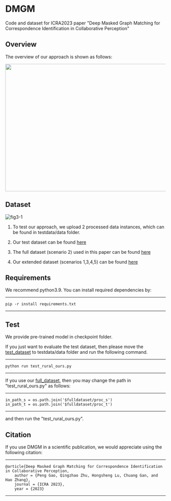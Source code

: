 # DMGM
Code and dataset for ICRA2023 paper "Deep Masked Graph Matching for Correspondence Identification in Collaborative Perception"

## Overview

The overview of our approach is shown as follows:

<p align="center">
<img src="https://user-images.githubusercontent.com/58457277/224859225-d0ed29f8-263b-4ca6-afb4-b55791c3e450.png" width="550" height="400"/>
<p >

## Dataset
![fig3-1](https://user-images.githubusercontent.com/58457277/224859588-4e8bbe0a-1249-4dfa-b62f-56810526e30e.png )

1. To test our approach, we upload 2 processed data instances, which can be found in testdata/data folder.

2. Our test dataset can be found [here](https://drive.google.com/file/d/1-3J5Oic8fo3fttWTF-s3pwe6_7xVFxHD/view?usp=sharing)

3. The full dataset (scenario 2) used in this paper can be found [here](https://drive.google.com/file/d/13Cdm5m3iVaaxVP1IYUyVPPRZ3Y_rneQj/view?usp=sharing)

4. Our extended dataset (scenarios 1,3,4,5) can be found [here](https://drive.google.com/drive/u/1/folders/1_OmWAn2dGzXk0-37Lk0Il5e8r9FsOG53)

## Requirements

We recommend python3.9. You can install required dependencies by:
    
---
    pip -r install requirements.txt
---

## Test

We provide pre-trained model in checkpoint folder.

If you just want to evaluate the test dataset, then please move the [test_dataset](https://drive.google.com/file/d/1-3J5Oic8fo3fttWTF-s3pwe6_7xVFxHD/view?usp=sharing) to testdata/data folder and run the following command. 

---
    python run test_rural_ours.py
---

If you use our [full_dataset](https://drive.google.com/file/d/13Cdm5m3iVaaxVP1IYUyVPPRZ3Y_rneQj/view?usp=sharing), then you may change the path in "test_rural_ours.py" as follows:

---
    in_path_s = os.path.join('$fulldataset/proc_s')
    in_path_t = os.path.join('$fulldataset/proc_t')
---

and then run the "test_rural_ours.py".

## Citation
If you use DMGM in a scientific publication, we would appreciate using the following citation:

---
    @article{Deep Masked Graph Matching for Correspondence Identification in Collaborative Perception,
        author = {Peng Gao, Qingzhao Zhu, Hongsheng Lu, Chuang Gan, and Hao Zhang},
        journal = {ICRA 2023},
        year = {2023}
---
